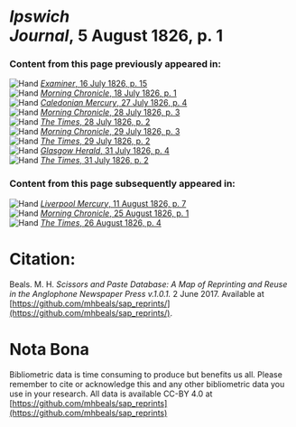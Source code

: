 # *Ipswich Journal*, 5 August 1826, p. 1  
  
### Content from this page previously appeared in:  
![Hand](http://scissorsandpaste.net/wp-content/uploads/2017/06/smallhandpointer.png) [*Examiner*, 16 July 1826, p. 15](https://mhbeals.github.io/sap_html/Examiner/Examiner-16-July-1826-p-15)  
![Hand](http://scissorsandpaste.net/wp-content/uploads/2017/06/smallhandpointer.png) [*Morning Chronicle*, 18 July 1826, p. 1](https://mhbeals.github.io/sap_html/Morning-Chronicle/Morning-Chronicle-18-July-1826-p-1)  
![Hand](http://scissorsandpaste.net/wp-content/uploads/2017/06/smallhandpointer.png) [*Caledonian Mercury*, 27 July 1826, p. 4](https://mhbeals.github.io/sap_html/Caledonian-Mercury/Caledonian-Mercury-27-July-1826-p-4)  
![Hand](http://scissorsandpaste.net/wp-content/uploads/2017/06/smallhandpointer.png) [*Morning Chronicle*, 28 July 1826, p. 3](https://mhbeals.github.io/sap_html/Morning-Chronicle/Morning-Chronicle-28-July-1826-p-3)  
![Hand](http://scissorsandpaste.net/wp-content/uploads/2017/06/smallhandpointer.png) [*The Times*, 28 July 1826, p. 2](https://mhbeals.github.io/sap_html/The-Times/The-Times-28-July-1826-p-2)  
![Hand](http://scissorsandpaste.net/wp-content/uploads/2017/06/smallhandpointer.png) [*Morning Chronicle*, 29 July 1826, p. 3](https://mhbeals.github.io/sap_html/Morning-Chronicle/Morning-Chronicle-29-July-1826-p-3)  
![Hand](http://scissorsandpaste.net/wp-content/uploads/2017/06/smallhandpointer.png) [*The Times*, 29 July 1826, p. 2](https://mhbeals.github.io/sap_html/The-Times/The-Times-29-July-1826-p-2)  
![Hand](http://scissorsandpaste.net/wp-content/uploads/2017/06/smallhandpointer.png) [*Glasgow Herald*, 31 July 1826, p. 4](https://mhbeals.github.io/sap_html/Glasgow-Herald/Glasgow-Herald-31-July-1826-p-4)  
![Hand](http://scissorsandpaste.net/wp-content/uploads/2017/06/smallhandpointer.png) [*The Times*, 31 July 1826, p. 2](https://mhbeals.github.io/sap_html/The-Times/The-Times-31-July-1826-p-2)  
  
### Content from this page subsequently appeared in:  
![Hand](http://scissorsandpaste.net/wp-content/uploads/2017/06/smallhandpointer.png) [*Liverpool Mercury*, 11 August 1826, p. 7](https://mhbeals.github.io/sap_html/Liverpool-Mercury/Liverpool-Mercury-11-August-1826-p-7)  
![Hand](http://scissorsandpaste.net/wp-content/uploads/2017/06/smallhandpointer.png) [*Morning Chronicle*, 25 August 1826, p. 1](https://mhbeals.github.io/sap_html/Morning-Chronicle/Morning-Chronicle-25-August-1826-p-1)  
![Hand](http://scissorsandpaste.net/wp-content/uploads/2017/06/smallhandpointer.png) [*The Times*, 26 August 1826, p. 4](https://mhbeals.github.io/sap_html/The-Times/The-Times-26-August-1826-p-4)  


# Citation: 

Beals. M. H. *Scissors and Paste Database: A Map of Reprinting and Reuse in the Anglophone Newspaper Press v.1.0.1.* 2 June 2017. Available at [https://github.com/mhbeals/sap_reprints/](https://github.com/mhbeals/sap_reprints/). 

# Nota Bona

Bibliometric data is time consuming to produce but benefits us all. Please remember to cite or acknowledge this and any other bibliometric data you use in your research. All data is available CC-BY 4.0 at [https://github.com/mhbeals/sap_reprints](https://github.com/mhbeals/sap_reprints)